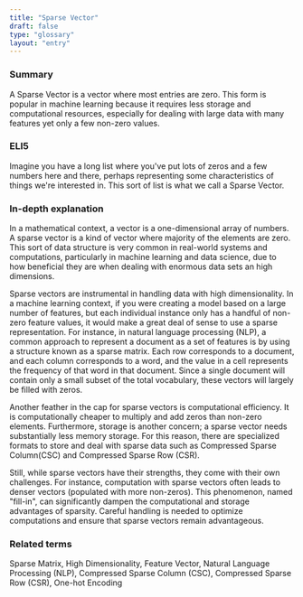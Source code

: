 ```yaml
---
title: "Sparse Vector"
draft: false
type: "glossary"
layout: "entry"
---
```


### Summary

A Sparse Vector is a vector where most entries are zero. This form is popular in machine learning because it requires less storage and computational resources, especially for dealing with large data with many features yet only a few non-zero values.

### ELI5

Imagine you have a long list where you've put lots of zeros and a few numbers here and there, perhaps representing some characteristics of things we're interested in. This sort of list is what we call a Sparse Vector.

### In-depth explanation

In a mathematical context, a vector is a one-dimensional array of numbers. A sparse vector is a kind of vector where majority of the elements are zero. This sort of data structure is very common in real-world systems and computations, particularly in machine learning and data science, due to how beneficial they are when dealing with enormous data sets an high dimensions.

Sparse vectors are instrumental in handling data with high dimensionality. In a machine learning context, if you were creating a model based on a large number of features, but each individual instance only has a handful of non-zero feature values, it would make a great deal of sense to use a sparse representation. For instance, in natural language processing (NLP), a common approach to represent a document as a set of features is by using a structure known as a sparse matrix. Each row corresponds to a document, and each column corresponds to a word, and the value in a cell represents the frequency of that word in that document. Since a single document will contain only a small subset of the total vocabulary, these vectors will largely be filled with zeros.

Another feather in the cap for sparse vectors is computational efficiency. It is computationally cheaper to multiply and add zeros than non-zero elements. Furthermore, storage is another concern; a sparse vector needs substantially less memory storage. For this reason, there are specialized formats to store and deal with sparse data such as Compressed Sparse Column(CSC) and Compressed Sparse Row (CSR).

Still, while sparse vectors have their strengths, they come with their own challenges. For instance, computation with sparse vectors often leads to denser vectors (populated with more non-zeros). This phenomenon, named "fill-in", can significantly dampen the computational and storage advantages of sparsity. Careful handling is needed to optimize computations and ensure that sparse vectors remain advantageous.

### Related terms

Sparse Matrix, High Dimensionality, Feature Vector, Natural Language Processing (NLP), Compressed Sparse Column (CSC), Compressed Sparse Row (CSR), One-hot Encoding

